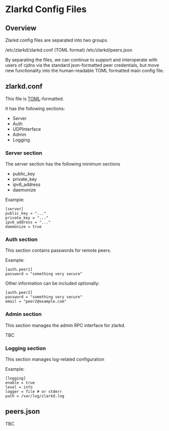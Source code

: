# Zlarkd Config Files

## Overview

Zlarkd config files are separated into two groups. 

/etc/zlarkd/zlarkd.conf (TOML format)
/etc/zlarkd/peers.json

By separating the files, we can continue to support and interoperate with users of cjdns via the standard json-formatted peer credentials, but move new functionality into the human-readable TOML formatted main config file.

## zlarkd.conf

This file is [TOML](https://github.com/toml-lang/toml)-formatted.

It has the following sections:

* Server
* Auth
* UDPInterface
* Admin
* Logging 

### Server section

The server section has the following minimum sections
* public_key
* private_key
* ipv6_address
* daemonize

Example:

    [server]
    public_key = "..."
    private_key = "..."
    ipv6_address = "..."
    daemonize = true

### Auth section

This section contains passwords for remote peers.

Example:

    [auth.peer1]
    password = "something very secure"

Other information can be included optionally:

    [auth.peer2]
    password = "something very secure"
    email = "peer2@example.com"


### Admin section

This section manages the admin RPC interface for zlarkd.

TBC

### Logging section

This section manages log-related configuration

Example:

    [logging]
    enable = true
    level = info
    logger = file # or stderr
    path = /var/log/zlarkd.log

## peers.json

TBC